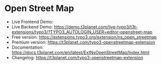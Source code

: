 # Open Street Map

- Live Frontend Demo:
- Live Backend Demo: https://demo.t3planet.com/live-typo3/t3t-extensions/typo3/?TYPO3_AUTOLOGIN_USER=editor-openstreet-map
- Free version: https://extensions.typo3.org/extension/ns_open_streetmap
- Premium version: https://t3planet.com/typo3-openstreetmap-extension
- Documentation: https://docs.t3planet.com/en/latest/ExtNsOpenStreetMap/Index.html
- Changelog: https://t3planet.com/typo3-openstreetmap-extension

